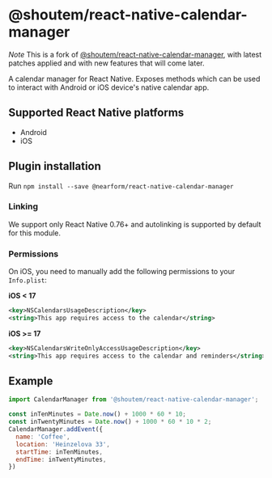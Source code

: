 # @shoutem/react-native-calendar-manager

*Note*
This is a fork of [@shoutem/react-native-calendar-manager](https://github.com/shoutem/react-native-calendar-manager), with latest patches applied and with new features that will come later.

A calendar manager for React Native. Exposes methods which can be used to interact with Android or iOS device's native calendar app.

## Supported React Native platforms

- Android
- iOS

## Plugin installation

Run `npm install --save @nearform/react-native-calendar-manager`

### Linking

We support only React Native 0.76+ and autolinking is supported by default for this module.

### Permissions

On iOS, you need to manually add the following permissions to your `Info.plist`:

**iOS < 17**
```xml
<key>NSCalendarsUsageDescription</key>
<string>This app requires access to the calendar</string>
```
**iOS >= 17**
```xml
<key>NSCalendarsWriteOnlyAccessUsageDescription</key>
<string>This app requires access to the calendar and reminders</string>
```


## Example
```javascript
import CalendarManager from '@shoutem/react-native-calendar-manager';

const inTenMinutes = Date.now() + 1000 * 60 * 10;
const inTwentyMinutes = Date.now() + 1000 * 60 * 10 * 2;
CalendarManager.addEvent({
  name: 'Coffee',
  location: 'Heinzelova 33',
  startTime: inTenMinutes,
  endTime: inTwentyMinutes,
})


```
